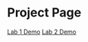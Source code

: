 # Project Page

<a href="lab1demo/index.html">Lab 1 Demo</a>
<a href="lab2demo/index.html">Lab 2 Demo</a>